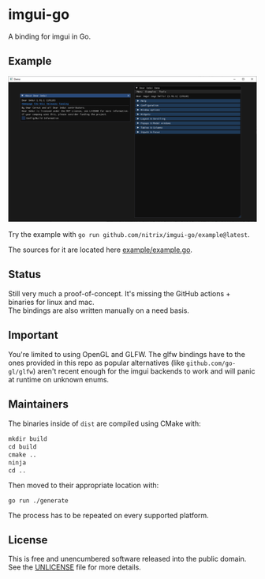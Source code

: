 # imgui-go

A binding for imgui in Go.

## Example

![example.png](example.png)

Try the example with `go run github.com/nitrix/imgui-go/example@latest`.

The sources for it are located here [example/example.go](example/example.go).

## Status

Still very much a proof-of-concept. It's missing the GitHub actions + binaries for linux and mac.  
The bindings are also written manually on a need basis.

## Important

You're limited to using OpenGL and GLFW. The glfw bindings have to the ones provided in this repo as popular alternatives (like `github.com/go-gl/glfw`) aren't recent enough for the imgui backends to work and will panic at runtime on unknown enums.

## Maintainers

The binaries inside of `dist` are compiled using CMake with:

```
mkdir build
cd build
cmake ..
ninja
cd ..
```

Then moved to their appropriate location with:

```
go run ./generate
```

The process has to be repeated on every supported platform.

## License

This is free and unencumbered software released into the public domain. See the [UNLICENSE](UNLICENSE) file for more details.

